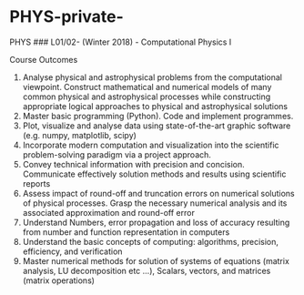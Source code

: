 # PHYS-private-
PHYS ### L01/02- (Winter 2018) - Computational Physics I

Course Outcomes
1. Analyse physical and astrophysical problems from the computational viewpoint. Construct mathematical and
numerical models of many common physical and astrophysical processes while constructing appropriate logical
approaches to physical and astrophysical solutions
2. Master basic programming (Python). Code and implement programmes.
3. Plot, visualize and analyse data using state-of-the-art graphic software (e.g. numpy, matplotlib, scipy)
4. Incorporate modern computation and visualization into the scientific problem-solving paradigm via a project
approach.
5. Convey technical information with precision and concision. Communicate effectively solution methods and results using
scientific reports
6. Assess impact of round-off and truncation errors on numerical solutions of physical processes. Grasp the
necessary numerical analysis and its associated approximation and round-off error
7. Understand Numbers, error propagation and loss of accuracy resulting from number and function representation
in computers
8. Understand the basic concepts of computing: algorithms, precision, efficiency, and verification
9. Master numerical methods for solution of systems of equations (matrix analysis, LU decomposition etc ...),
Scalars, vectors, and matrices (matrix operations)
